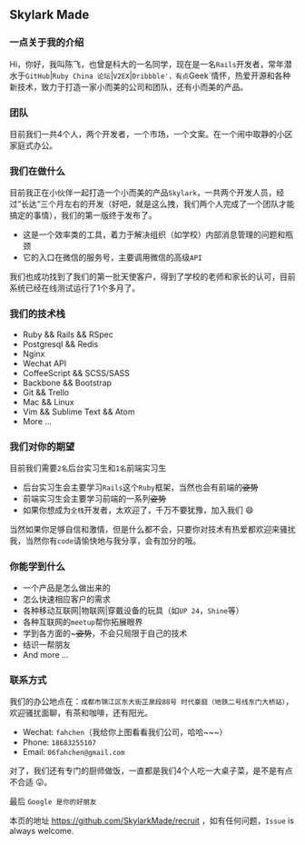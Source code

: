 ## Skylark Made

### 一点关于我的介绍

Hi，你好，我叫陈飞，也曾是科大的一名同学，现在是一名`Rails`开发者，常年潜水于`GitHub`|`Ruby China 论坛`|`V2EX`|`Dribbble'，有点`Geek`情怀，热爱开源和各种新技术，致力于打造一家小而美的公司和团队，还有小而美的产品。

### 团队

目前我们一共4个人，两个开发者，一个市场，一个文案。在一个闹中取静的小区家庭式办公。

### 我们在做什么

目前我正在小伙伴一起打造一个小而美的产品`Skylark`，一共两个开发人员，经过“长达“三个月左右的开发（好吧，就是这么拽，我们两个人完成了一个团队才能搞定的事情），我们的第一版终于发布了。

- 这是一个效率类的工具，着力于解决组织（如学校）内部消息管理的问题和瓶颈
- 它的入口在微信的服务号，主要调用微信的高级`API`

我们也成功找到了我们的第一批天使客户，得到了学校的老师和家长的认可，目前系统已经在线测试运行了1个多月了。


### 我们的技术栈
- Ruby && Rails && RSpec
- Postgresql && Redis
- Nginx
- Wechat API
- CoffeeScript && SCSS/SASS
- Backbone && Bootstrap
- Git && Trello
- Mac && Linux
- Vim && Sublime Text && Atom
- More ...


### 我们对你的期望

目前我们需要`2名`后台实习生和`1名`前端实习生
- 后台实习生会主要学习`Rails`这个`Ruby`框架，当然也会有前端的~~姿势~~
- 前端实习生会主要学习前端的一系列~~姿势~~
- 如果你想成为`全栈`开发者，太欢迎了，千万不要犹豫，加入我们 :smile:

当然如果你足够自信和激情，但是什么都不会，只要你对技术有热爱都欢迎来骚扰我，当然你有`code`请愉快地与我分享，会有加分的哦。


### 你能学到什么
- 一个产品是怎么做出来的
- 怎么快速相应客户的需求
- 各种移动互联网|物联网|穿戴设备的玩具（如`UP 24`，`Shine`等）
- 各种互联网的`meetup`帮你拓展眼界
- 学到各方面的~~~姿势~~，不会只局限于自己的技术
- 结识一帮朋友
- And more ...


### 联系方式

我们的办公地点在：`成都市锦江区东大街芷泉段88号 时代豪庭（地铁二号线东门大桥站）`，欢迎骚扰面聊，有茶和咖啡，还有阳光。

- Wechat: `fahchen`（我给你上图看看我们公司，哈哈~~~）
- Phone: `18683255107`
- Email: `06fahchen@gmail.com`

对了，我们还有专门的厨师做饭，一直都是我们4个人吃一大桌子菜，是不是有点不合适 :stuck_out_tongue:。

最后 `Google 是你的好朋友`

本页的地址 https://github.com/SkylarkMade/recruit ，如有任何问题，`Issue` is always welcome.
